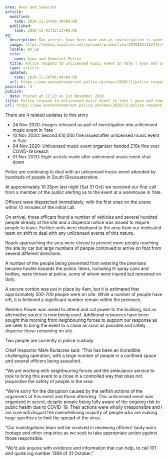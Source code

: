 ```yaml
area: Avon and Somerset
article:
  modified:
    time: 2020-11-24T06:49+00:00
  published:
    time: 2020-11-01T12:23+00:00
og:
  description: Two arrests have been made and an investigation is underway to identify those involved.
  image: https://media.aspolice.net/uploads/production/20191024112445/General-police-car-edited1.jpg
  locale: en_GB
  site:
    name: Avon and Somerset Police
  title: Police respond to unlicensed music event in Yate | Avon and Somerset Police
  type: article
  updated:
    time: 2020-11-24T06:49+00:00
  url: https://www.avonandsomerset.police.uk/news/2020/11/police-respond-to-unlicensed-music-event-in-yate/
position: '2'
publish:
  date: Posted at 12:23 on 1st November 2020
title: Police respond to unlicensed music event in Yate | Avon and Somerset Police
url: https://www.avonandsomerset.police.uk/news/2020/11/police-respond-to-unlicensed-music-event-in-yate/
```

There are 4 related updates to this story

 * 24 Nov 2020: Images released as part of investigation into unlicensed music event in Yate
 * 10 Nov 2020: Second £10,000 fine issued after unlicensed music event in Yate
 * 04 Nov 2020: Unlicensed music event organiser handed £10k fine over COVID-19 breach
 * 01 Nov 2020: Eight arrests made after unlicensed music event shut down

Police are continuing to deal with an unlicensed music event attended by hundreds of people in South Gloucestershire.

At approximately 10.35pm last night (Sat 31 Oct) we received our first call from a member of the public alerting us to the event at a warehouse in Yate.

Officers were dispatched immediately, with the first ones on the scene within 12 minutes of the initial call.

On arrival, those officers found a number of vehicles and several hundred people already at the site and a dispersal notice was issued to require people to leave. Further units were deployed to the area from our dedicated team on shift to deal with any unlicensed events of this nature.

Roads approaching the area were closed to prevent more people reaching the site by car but large numbers of people continued to arrive on foot from several different directions.

A number of the people being prevented from entering the premises became hostile towards the police. Items, including lit spray cans and bottles, were thrown at police, some of whom were injured but remained on duty.

A secure cordon was put in place by 4am, but it is estimated that approximately 500-700 people were on site. While a number of people have left, it is believed a significant number remain within the premises.

Western Power was asked to attend and cut power to the building, but an alternative source is now being used. Additional resources have been sought this morning from neighbouring forces to support our response as we seek to bring the event to a close as soon as possible and safely disperse those remaining on site.

Two people are currently in police custody.

Chief Inspector Mark Runacres said: “This has been an incredible challenging operation, with a large number of people in a confined space and several officers being assaulted.

“We are working with neighbouring forces and the ambulance service to look to bring this event to a close in a controlled way that does not jeopardise the safety of people in the area.

“We're sorry for the disruption caused by the selfish actions of the organisers of this event and those attending. This unlicensed event was organised in secret, despite people being fully aware of the ongoing risk to public health due to COVID-19. Their actions were wholly irresponsible and I am sure will disgust the overwhelming majority of people who are making huge sacrifices to limit the spread of the virus.

“Our investigations team will be involved in reviewing officers’ body worn footage and other enquiries as we seek to take appropriate action against those responsible.

“We’d ask anyone with evidence and information that can help, to call 101 and quote log number 1369 of 31 October.”
